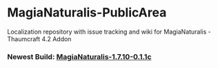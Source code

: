 # MagiaNaturalis-PublicArea

Localization repository with issue tracking and wiki for MagiaNaturalis - Thaumcraft 4.2 Addon
### Newest Build: [MagiaNaturalis-1.7.10-0.1.1c](https://www.dropbox.com/s/w3wyw84qqbclkx3/MagiaNaturalis-1.7.10-0.1.1c.jar?dl=1)

